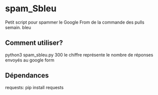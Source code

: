 # spam_Sbleu
Petit script pour spammer le Google From de la commande des pulls semain. bleu

## Comment utiliser?
python3 spam_sbleu.py 300
le chiffre représente le nombre de réponses envoyés au google form

## Dépendances
requests: pip install requests


